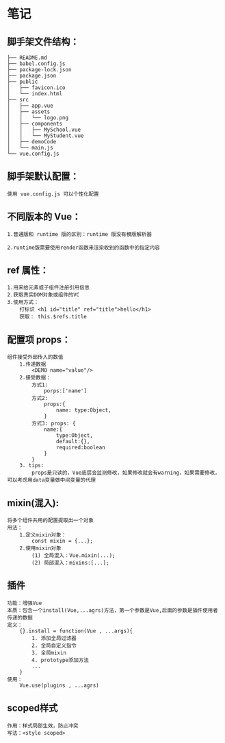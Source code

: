 # 笔记

## 脚手架文件结构：

    ├── README.md
    ├── babel.config.js
    ├── package-lock.json
    ├── package.json
    ├── public
    │   ├── favicon.ico
    │   └── index.html
    ├── src
    │   ├── app.vue
    │   ├── assets
    │   │   └── logo.png
    │   ├── components
    │   │   ├── MySchool.vue
    │   │   └── MyStudent.vue
    │   ├── demoCode
    │   └── main.js
    └── vue.config.js

## 脚手架默认配置：

    使用 vue.config.js 可以个性化配置

## 不同版本的 Vue：

    1.普通版和 runtime 版的区别：runtime 版没有模版解析器

    2.runtime版需要使用render函数来渲染收到的函数中的指定内容

## ref 属性：

    1.用来给元素或子组件注册引用信息
    2.获取真实DOM对象或组件的VC
    3.使用方式：
        打标识 <h1 id="title" ref="title">hello</h1>
        获取： this.$refs.title

## 配置项 props：

    组件接受外部传入的数值
        1.传递数据
            <DEMO name="value"/>
        2.接受数据：
            方式1:
                porps:['name']
            方式2:
                props:{
                    name: type:Object,
                }
            方式3: props: {
                name:{
                    type:Object,
                    default:{},
                    required:boolean
                }
            }
        3. tips:
            props是只读的，Vue底层会监测修改，如果修改就会有warning，如果需要修改，可以考虑用data变量做中间变量的代理

## mixin(混入):

    将多个组件共用的配置提取出一个对象
    用法：
        1.定义mixin对象：
            const mixin = {...};
        2.使用mixin对象
            (1) 全局混入：Vue.mixin(...);
            (2) 局部混入：mixins:[...];

## 插件

    功能：增强Vue
    本质：包含一个install(Vue,...agrs)方法，第一个参数是Vue,后面的参数是插件使用者传递的数据
    定义：
        {}.install = function(Vue , ...args){
            1. 添加全局过滤器
            2. 全局自定义指令
            3. 全局mixin
            4. prototype添加方法
            ...
        }
    使用：
        Vue.use(plugins , ...agrs)

## scoped样式
    作用：样式局部生效，防止冲突
    写法：<style scoped>